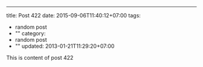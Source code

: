 ---
title: Post 422
date: 2015-09-06T11:40:12+07:00
tags:
  - random post
  - ""
category:
  - random post
  - ""
updated: 2013-01-21T11:29:20+07:00

This is content of post 422